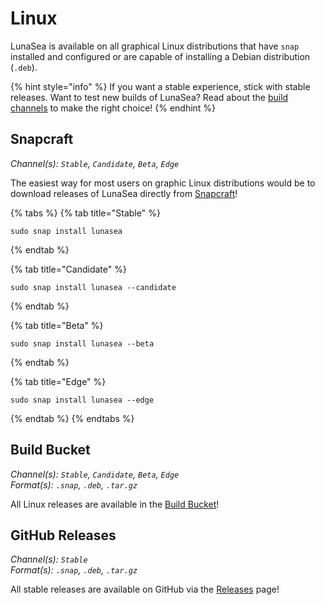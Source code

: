 # Linux

LunaSea is available on all graphical Linux distributions that have `snap` installed and configured or are capable of installing a Debian distribution (`.deb`).

{% hint style="info" %}
If you want a stable experience, stick with stable releases. Want to test new builds of LunaSea? Read about the [build channels](../getting-started/build-channels.md) to make the right choice!
{% endhint %}

## Snapcraft

_Channel(s): `Stable`, `Candidate`, `Beta`, `Edge`_

The easiest way for most users on graphic Linux distributions would be to download releases of LunaSea directly from [Snapcraft](https://www.lunasea.app/snapcraft)!

{% tabs %}
{% tab title="Stable" %}
```
sudo snap install lunasea
```
{% endtab %}

{% tab title="Candidate" %}
```
sudo snap install lunasea --candidate
```
{% endtab %}

{% tab title="Beta" %}
```
sudo snap install lunasea --beta
```
{% endtab %}

{% tab title="Edge" %}
```
sudo snap install lunasea --edge
```
{% endtab %}
{% endtabs %}

## Build Bucket

_Channel(s): `Stable`, `Candidate`, `Beta`, `Edge`_\
_Format(s): `.snap`, `.deb`, `.tar.gz`_

All Linux releases are available in the [Build Bucket](https://builds.lunasea.app/#latest/)!

## GitHub Releases

_Channel(s): `Stable`_\
_Format(s): `.snap`, `.deb`, `.tar.gz`_

All stable releases are available on GitHub via the [Releases](https://github.com/JagandeepBrar/LunaSea/releases) page!

